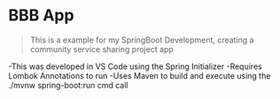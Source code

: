 # BBB App

>This is a example for my SpringBoot Development, creating a community service sharing project app

-This was developed in VS Code using the Spring Initializer
-Requires Lombok Annotations to run
-Uses Maven to build and execute using the ./mvnw spring-boot:run cmd call
